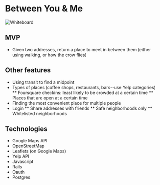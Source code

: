# Between You & Me 

![Whiteboard](http://i.imgur.com/n78p1GS.jpg)

## MVP ##

* Given two addresses, return a place to meet in between them (either using walking, or how the crow flies) 


## Other features ##

* Using transit to find a midpoint
* Types of places (coffee shops, restaurants, bars--use Yelp categories)
** Foursquare checkins: least likely to be crowded at a certain time
** Places that are open at a certain time
* Finding the most convenient place for multiple people
* Login
** Share addresses with friends
** Safe neighborhoods only
** Whitelisted neighborhoods


## Technologies ##

* Google Maps API
* OpenStreetMap
* Leaflets (on Google Maps)
* Yelp API
* Javascript
* Rails
* Oauth
* Postgres
